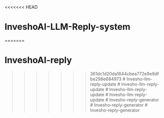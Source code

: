 <<<<<<< HEAD
# InveshoAI-LLM-Reply-system
=======
# InveshoAI-reply
>>>>>>> 361dc1d20da1644cbea772e9e9dfbe298e684973
#   I n v e s h o - l l m - r e p l y - u p d a t e  
 #   I n v e s h o - l l m - r e p l y - u p d a t e  
 #   I n v e s h o - l l m - r e p l y - u p d a t e  
 #   I n v e s h o - l l m - r e p l y - u p d a t e  
 #   I n v e s h o - r e p l y - g e n e r a t o r  
 #   I n v e s h o - r e p l y - g e n e r a t o r  
 #   I n v e s h o - r e p l y - g e n e r a t o r  
 